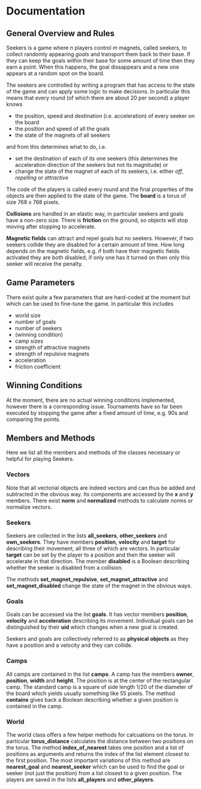 # Documentation

## General Overview and Rules

Seekers is a game where _n_ players control _m_ magnets,
called seekers, to collect randomly appearing _goals_ and
transport them back to their base. If they can keep the
goals within their base for some amount of time then they
earn a point. When this happens, the goal dissappears and
a new one appears at a random spot on the board.

The seekers are controlled by writing a program that has
access to the state of the game and can apply some logic
to make decisions. In particular this means that every
round (of which there are about 20 per second) a player
knows

* the position, speed and destination (i.e. acceleration)
of every seeker on the board
* the position and speed of all the goals
* the state of the magnets of all seekers

and from this determines what to do, i.e.

* set the destination of each of its one seekers (this
determines the acceleration direction of the seekers but
not its magnitude) or
* change the state of the magnet of each of its seekers,
i.e. either _off_, _repelling_ or _attractive_

The code of the players is called every round and the
final properties of the objects are then applied to the
state of the game. The **board** is a torus of size
768 x 768 pixels.

**Collisions** are handled in an elastic way, in particular
seekers and goals have a non-zero size. There is **friction**
on the ground, so objects will stop moving after stopping
to accelerate.

**Magnetic fields** can attract and repel goals but no seekers.
However, if two seekers collide they are disabled for a
certain amount of time. How long depends on the magnetic
fields, e.g. if both have their magnetic fields activated
they are both disabled, if only one has it turned on then
only this seeker will receive the penalty. 

## Game Parameters

There exist quite a few parameters that are hard-coded
at the moment but which can be used to fine-tune the game.
In particular this includes

* world size
* number of goals
* number of seekers
* (winning condition)
* camp sizes
* strength of attractive magnets
* strength of repulsive magnets
* acceleration
* friction coefficient

## Winning Conditions

At the moment, there are no actual winning conditions implemented, however there
is a corresponding issue. Tournaments have so far been executed by stopping the
game after a fixed amount of time, e.g. 90s and comparing the points.

## Members and Methods

Here we list all the members and methods of the classes necessary or helpful
for playing Seekers.

### Vectors

Note that all vectorial objects are indeed vectors and can thus be added
and subtracted in the obvious way. Its components are accessed by the **x**
and **y** members. There exist **norm** and **normalized** methods to calculate
norms or normalize vectors.

### Seekers

Seekers are collected in the lists **all_seekers**, **other_seekers** and
**own_seekers**. They have members **position**, **velocity** and **target** for
describing their movement, all three of which are vectors. In particular
**target** can be set by the player to a position and then the seeker will
accelerate in that direction. The member **disabled** is a Boolean describing
whether the seeker is disabled from a collision.

The methods **set_magnet_repulsive**, **set_magnet_attractive** and **set_magnet_disabled**
change the state of the magnet in the obvious ways.

### Goals

Goals can be accessed via the list **goals**. It has vector members
**position**, **velocity** and **acceleration** describing its movement.
Individual goals can be distinguished by their **uid** which changes when
a new goal is created.

Seekers and goals are collectively referred to as **physical objects** as they
have a position and a velocity and they can collide.

### Camps

All camps are contained in the list **camps**. A camp has the members **owner**,
**position**, **width** and **height**. The position is at the center of the rectangular
camp. The standard camp is a square of side length 1/20 of the diameter of the
board which yields usually something like 55 pixels. The method **contains**
gives back a Boolean describing whether a given position is contained in the camp.

### World

The world class offers a few helper methods for calcuations on the torus. In
particular **torus_distance** calculates the distance between two positions on
the torus. The method **index_of_nearest** takes one position and a list
of positions as arguments and returns the index of the list element
closest to the first position. The most important variations of this
method are **nearest_goal** and **nearest_seeker** which can be used to find
the goal or seeker (not just the position) from a list closest to a given position.
The players are saved in the lists **all_players** and **other_players**.